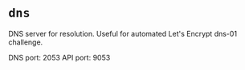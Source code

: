 # `dns`

DNS server for resolution. Useful for automated Let's Encrypt dns-01 challenge.

DNS port: 2053
API port: 9053
